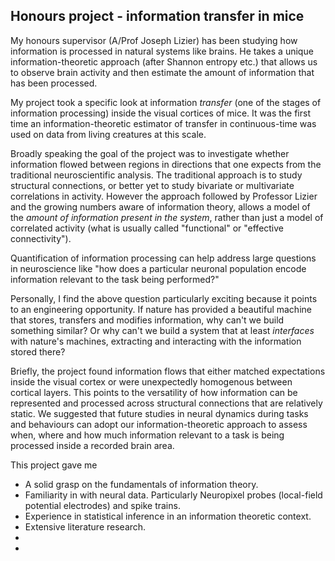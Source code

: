 ## Honours project - information transfer in mice

My honours supervisor (A/Prof Joseph Lizier) has been studying how information is processed in natural systems like brains. He takes a unique information-theoretic approach (after Shannon entropy etc.) that allows us to observe brain activity and then estimate the amount of information that has been processed.

My project took a specific look at information *transfer* (one of the stages of information processing) inside the visual cortices of mice. It was the first time an information-theoretic estimator of transfer in continuous-time was used on data from living creatures at this scale.

Broadly speaking the goal of the project was to investigate whether information flowed between regions in directions that one expects from the traditional neuroscientific analysis. The traditional approach is to study structural connections, or better yet to study bivariate or multivariate correlations in activity. However the approach followed by Professor Lizier and the growing numbers aware of information theory, allows a model of the *amount of information present in the system*, rather than just a model of correlated activity (what is usually called "functional" or "effective connectivity").

Quantification of information processing can help address large questions in neuroscience like "how does a particular neuronal population encode information relevant to the task being performed?"

Personally, I find the above question particularly exciting because it points to an engineering opportunity. If nature has provided a beautiful machine that stores, transfers and modifies information, why can't we build something similar? Or why can't we build a system that at least *interfaces* with nature's machines, extracting and interacting with the information stored there?

Briefly, the project found information flows that either matched expectations inside the visual cortex or were unexpectedly homogenous between cortical layers. This points to the versatility of how information can be represented and processed across structural connections that are relatively static. We suggested that future studies in neural dynamics during tasks and behaviours can adopt our information-theoretic approach to assess when, where and how much information relevant to a task is being processed inside a recorded brain area.

This project gave me

- A solid grasp on the fundamentals of information theory.
- Familiarity in with neural data. Particularly Neuropixel probes (local-field potential electrodes) and spike trains.
- Experience in statistical inference in an information theoretic context.
- Extensive literature research. 
- 
- 
